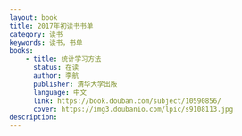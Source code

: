 ```yaml
---
layout: book
title: 2017年初读书书单
category: 读书
keywords: 读书，书单
books:
	- title: 统计学习方法
  	  status: 在读
      author: 李航
      publisher: 清华大学出版
      language: 中文
      link: https://book.douban.com/subject/10590856/
      cover: https://img3.doubanio.com/lpic/s9108113.jpg
description: 
---
```


  
